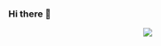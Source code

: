 ### Hi there 👋

<!--
**BethanyWeisberg/BethanyWeisberg** is a ✨ _special_ ✨ repository because its `README.md` (this file) appears on your GitHub profile.

Here are some ideas to get you started:

- 🔭 I’m currently working on ...
- 🌱 I’m currently learning ...
- 👯 I’m looking to collaborate on ...
- 🤔 I’m looking for help with ...
- 💬 Ask me about ...
- 📫 How to reach me: ...
- 😄 Pronouns: ...
- ⚡ Fun fact: ...
-->

<p align="center"> 
  <img src="[https://github-readme-stats.vercel.app/api?username=misskelly&theme=cobalt&show_icons=true](https://github-readme-stats.vercel.app/api?username=BethanyWeisberg&theme=synthwave&show_icons=true)"/>
</p>
